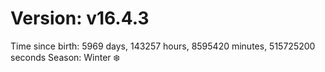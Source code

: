# Version: v16.4.3
Time since birth: 5969 days, 143257 hours, 8595420 minutes, 515725200 seconds
Season: Winter ❄️
